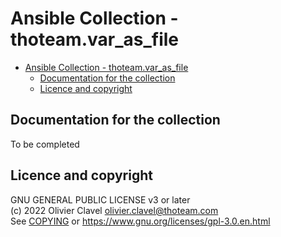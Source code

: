 # Ansible Collection - thoteam.var_as_file

<!--ts-->
* [Ansible Collection - thoteam.var_as_file](#ansible-collection---thoteamvar_as_file)
   * [Documentation for the collection](#documentation-for-the-collection)
   * [Licence and copyright](#licence-and-copyright)
<!--te-->

## Documentation for the collection
To be completed

## Licence and copyright
GNU GENERAL PUBLIC LICENSE v3 or later</br>
(c) 2022 Olivier Clavel <olivier.clavel@thoteam.com></br>
See [COPYING](COPYING) or https://www.gnu.org/licenses/gpl-3.0.en.html
